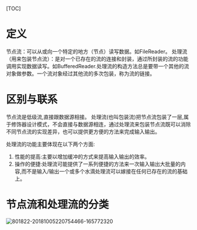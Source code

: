 [TOC]

# 定义
节点流：可以从或向一个特定的地方（节点）读写数据。如FileReader。
处理流（用来包装节点流）：是对一个已存在的流的连接和封装，通过所封装的流的功能调用实现数据读写。如BufferedReader.处理流的构造方法总是要带一个其他的流对象做参数。一个流对象经过其他流的多次包装，称为流的链接。
# 区别与联系
节点流是低级流,直接跟数据源相接。
处理流(也叫包装流)把节点流包装了一层,属于修饰器设计模式，不会直接与数据源相连，通过处理流来包装节点流既可以消除不同节点流的实现差异，也可以提供更方便的方法来完成输入输出。

处理流的功能主要体现在以下两个方面:
1. 性能的提高:主要以增加缓冲的方式来提高输入输出的效率。
2. 操作的便捷:处理流可能提供了一系列便捷的方法来一次输入输出大批量的内容,而不是输入/输出一个或多个水滴处理流可以嫁接在任何已存在的流的基础上。

# 节点流和处理流的分类
![801822-20181005220754466-165772320](https://gitee.com/caijingquan/imagebed/raw/master/1610693738_20200402133801722_1681857075.png)
